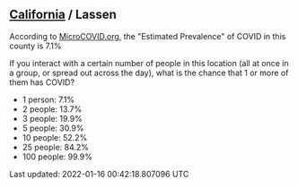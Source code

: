 
## [California](/united-states/california) / Lassen

According to [MicroCOVID.org](http://microcovid.org),
the "Estimated Prevalence" of COVID in this county is 7.1%

If you interact with a certain number of people in this location
(all at once in a group, or spread out across the day), what is the chance that
1 or more of them has COVID?

- 1 person: 7.1%
- 2 people: 13.7%
- 3 people: 19.9%
- 5 people: 30.9%
- 10 people: 52.2%
- 25 people: 84.2%
- 100 people: 99.9%

Last updated: 2022-01-16 00:42:18.807096 UTC

